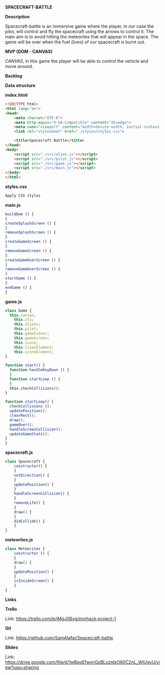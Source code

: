 **SPACECRAFT-BATTLE**

**Description**

Spacecraft-battle is an immersive game where the player, in our case the pilot, will control and fly the spacecraft using the arrows to control it. The main aim is to avoid hitting the meteorites that will appear in the space. The game will be over when the fuel (lives) of our spacecraft is burnt out. 



**MVP (DOM - CANVAS)**

*CANVAS*, in this game the player will be able to control the vehicle and move around. 



**Backlog**

**Data structure**

**index.html**

```html
<!DOCTYPE html>
<html lang="en">
<head>
    <meta charset="UTF-8">
    <meta http-equiv="X-UA-Compatible" content="IE=edge">
    <meta name="viewport" content="width=device-width, initial-scale=1.0">
    <link rel="stylesheet" href="./styles/styles.css">

    <title>Spacecraft Battle</title>
</head>
<body>
    <script src="./src/alien.js"></script>
    <script src="./src/pilot.js"></script>
    <script src="./src/game.js"></script>
    <script src="./src/main.js"></script>
</body>
</html>
```

**styles.css**

```css
Apply CSS styles
```



**main.js**

```javascript
buildDom () {
}
createSplashScreen () {
}
removeSplashScreen () {
}
createGameScreen () {
}
removeGameScreen () {
}
createGameOverScreen () {
}
removeGameOverScreen () {
}
startGame () {
}
endGame () { 
}
```

**game.js**

```javascript
class Game {
  this.canvas;
	this.ctx;
	this.aliens;
	this.pilot;
	this.gameIsOver;
	this.gameScreen;
	this.score;
	this.livesElement;
	this.scoreElement;
}

function start() {
  function handleKeyDown () {
  }
  function startLoop () {
  }
  this.checkCollisions();
}

function startLoop() {
  checkCollisions ();
  updatePosition();
  clearRect();
  draw();
  gameOver();
  handleScreenCollision();
  updateGameStats();
}
}
```

**spacecraft.js**

```javascript
class Spacecraft {
	constructor() {
	}
	setDirection() {
	} 
	updatePosition() {
	}
	handleScreenCollision() {
	}
	removeLife() {
	}
	draw() {
	}
	didCollide() {
	}
}
```

**meteorites.js**

```javascript
class Meteorites {
	constructor () {
	}
	draw() {
	}
	updatePosition() {
	}
	isInsideScreen() {
	}
}
```



**Links**

**Trello**

Link: https://trello.com/b/jMgJ0Bvg/ironhack-project-1

**Git**

Link: https://github.com/SamAlafar/Spacecraft-battle

**Slides**

Link: https://drive.google.com/file/d/1wBpoEfwxnGzBLxztdxO80C2nL_WIUgvU/view?usp=sharing